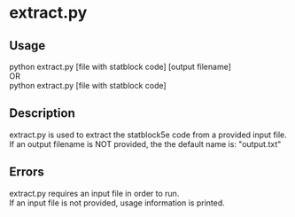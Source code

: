 # extract.py

## Usage

python extract.py [file with statblock code] [output filename]  
OR  
python extract.py [file with statblock code]

## Description

extract.py is used to extract the statblock5e code from a provided input file.  
If an output filename is NOT provided, the the default name is: "output.txt"

## Errors

extract.py requires an input file in order to run.  
If an input file is not provided, usage information is printed.  
